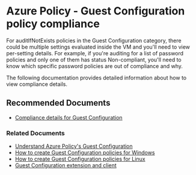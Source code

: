 <properties
    pageTitle="Guest Configuration policy compliance"
    description="Understanding how to view the details of compliance for settings inside machines"
    service="microsoft.authorization"
    resource="policyDefinitions"
    authors="migreene"
    ms.author="migreene"
    displayOrder=""
    selfHelpType="generic"
    supportTopicIds="32741671"
    resourceTags=""
    productPesIds="16456"
    cloudEnvironments="Public, Blackforest, Fairfax, Mooncake, usnat, ussec"
    articleId="fb8cb5a9-b9ee-4d95-8e4d-32537ce25c10"
    ownershipId="Compute_AzurePolicy"
/>

# Azure Policy - Guest Configuration policy compliance

For auditIfNotExists policies in the Guest Configuration category, there could be multiple settings evaluated inside the VM and you'll need to view per-setting details. For example, if you're auditing for a list of password policies and only one of them has status Non-compliant, you'll need to know which specific password policies are out of compliance and why.

The following documentation provides detailed information about how to view compliance details.

## **Recommended Documents**

- [Compliance details for Guest Configuration](https://docs.microsoft.com/azure/governance/policy/how-to/determine-non-compliance#compliance-details-for-guest-configuration)

### Related Documents

- [Understand Azure Policy's Guest Configuration](https://docs.microsoft.com/azure/governance/policy/concepts/guest-configuration)
- [How to create Guest Configuration policies for Windows](https://docs.microsoft.com/azure/governance/policy/how-to/guest-configuration-create)
- [How to create Guest Configuration policies for Linux](https://docs.microsoft.com/azure/governance/policy/how-to/guest-configuration-create-linux)
- [Guest Configuration extension and client](https://docs.microsoft.com/azure/governance/policy/concepts/guest-configuration#extension-and-client)
